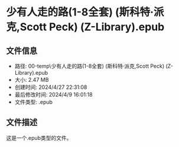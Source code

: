 ﻿# 少有人走的路(1-8全套) (斯科特·派克,Scott Peck) (Z-Library).epub

## 文件信息
- 路径: 00-temp\少有人走的路(1-8全套) (斯科特·派克,Scott Peck) (Z-Library).epub
- 大小: 2.47 MB
- 创建时间: 2024/4/27 22:31:08
- 最后修改时间: 2024/4/9 16:01:18
- 文件类型: .epub

## 文件描述
这是一个.epub类型的文件。

